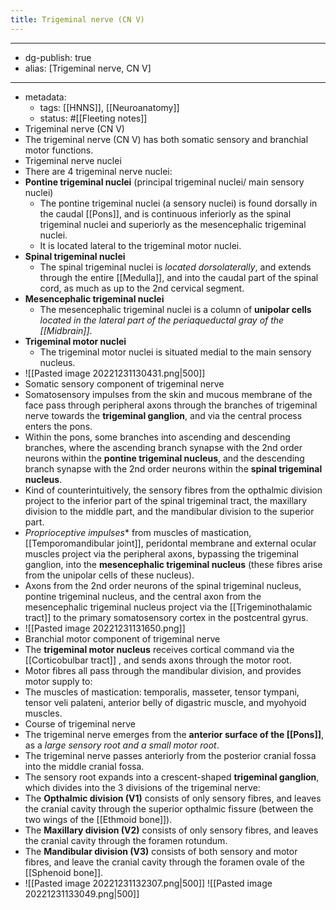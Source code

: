 ```yaml
---
title: Trigeminal nerve (CN V)
---
```


- --
- dg-publish: true
- alias: [Trigeminal nerve, CN V]
- --
- metadata:
	- tags: [[HNNS]], [[Neuroanatomy]]
	- status: #[[Fleeting notes]]
- Trigeminal nerve (CN V)
- The trigeminal nerve (CN V) has both somatic sensory and branchial motor functions.
- Trigeminal nerve nuclei
- There are 4 trigeminal nerve nuclei:
- **Pontine trigeminal nuclei** (principal trigeminal nuclei/ main sensory nuclei)
	- The pontine trigeminal nuclei (a sensory nuclei) is found dorsally in the caudal [[Pons]], and is continuous inferiorly as the spinal trigeminal nuclei and superiorly as the mesencephalic trigeminal nuclei.
	- It is located lateral to the trigeminal motor nuclei.
- **Spinal trigeminal nuclei**
	- The spinal trigeminal nuclei is *located dorsolaterally*, and extends through the entire [[Medulla]], and into the caudal part of the spinal cord, as much as up to the 2nd cervical segment.
- **Mesencephalic trigeminal nuclei**
	- The mesencephalic trigeminal nuclei is a column of **unipolar cells** *located in the lateral part of the periaqueductal gray of the [[Midbrain]]*.
- **Trigeminal motor nuclei**
	- The trigeminal motor nuclei is situated medial to the main sensory nucleus.
- ![[Pasted image 20221231130431.png|500]]
- Somatic sensory component of trigeminal nerve
- Somatosensory impulses from the skin and mucous membrane of the face pass through peripheral axons through the branches of trigeminal nerve towards the **trigeminal ganglion**, and via the central process enters the pons.
- Within the pons, some branches into ascending and descending branches, where the ascending branch synapse with the 2nd order neurons within the **pontine trigeminal nucleus**, and the descending branch synapse with the 2nd order neurons within the **spinal trigeminal nucleus**.
- Kind of counterintuitively, the sensory fibres from the opthalmic division project to the inferior part of the spinal trigeminal tract, the maxillary division to the middle part, and the mandibular division to the superior part.
- *Proprioceptive impulses** from muscles of mastication, [[Temporomandibular joint]], peridontal membrane and external ocular muscles project via the peripheral axons, bypassing the trigeminal ganglion, into the **mesencephalic trigeminal nucleus** (these fibres arise from the unipolar cells of these nucleus).
- Axons from the 2nd order neurons of the spinal trigeminal nucleus, pontine trigeminal nucleus, and the central axon from the mesencephalic trigeminal nucleus project via the [[Trigeminothalamic tract]] to the primary somatosensory cortex in the postcentral gyrus.
- ![[Pasted image 20221231131650.png]]
- Branchial motor component of trigeminal nerve
- The **trigeminal motor nucleus** receives cortical command via the [[Corticobulbar tract]] , and sends axons through the motor root.
- Motor fibres all pass through the mandibular division, and provides motor supply to:
- The muscles of mastication: temporalis, masseter, tensor tympani, tensor veli palateni, anterior belly of digastric muscle, and myohyoid muscles.
- Course of trigeminal nerve
- The trigeminal nerve emerges from the **anterior surface of the [[Pons]]**, as a *large sensory root and a small motor root*.
- The trigeminal nerve passes anteriorly from the posterior cranial fossa into the middle cranial fossa.
- The sensory root expands into a crescent-shaped **trigeminal ganglion**, which divides into the 3 divisions of the trigeminal nerve:
- The **Opthalmic division (V1)** consists of only sensory fibres, and leaves the cranial cavity through the superior opthalmic fissure (between the two wings of the [[Ethmoid bone]]).
- The **Maxillary division (V2)** consists of only sensory fibres, and leaves the cranial cavity through the foramen rotundum.
- The **Mandibular division (V3)** consists of both sensory and motor fibres, and leave the cranial cavity through the foramen ovale of the [[Sphenoid bone]].
- ![[Pasted image 20221231132307.png|500]] ![[Pasted image 20221231133049.png|500]]